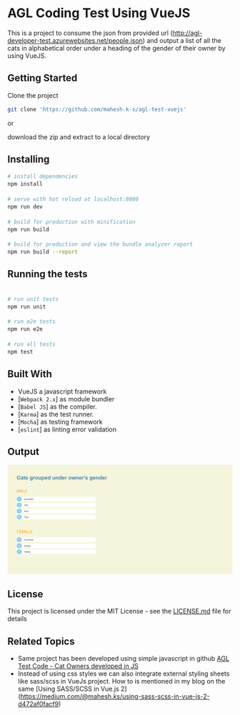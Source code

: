 # AGL Coding Test Using VueJS

This is a project to consume the json from provided url (http://agl-developer-test.azurewebsites.net/people.json) and output a list of all the cats in alphabetical order under a heading of the gender of their owner by using VueJS.

## Getting Started

Clone the project 
```bash
git clone 'https://github.com/mahesh-k-s/agl-test-vuejs'
```
or

download the zip and extract to a local directory

## Installing

``` bash
# install dependencies
npm install

# serve with hot reload at localhost:8080
npm run dev

# build for production with minification
npm run build

# build for production and view the bundle analyzer report
npm run build --report

```

## Running the tests
```bash

# run unit tests
npm run unit

# run e2e tests
npm run e2e

# run all tests
npm test
```

## Built With

- VueJS a javascript framework
- [`Webpack 2.x`] as module bundler
- [`Babel JS`] as the compiler.
- [`Karma`] as the test runner.
- [`Mocha`] as testing framework
- [`eslint`] as linting error validation

## Output

![alt tag](https://github.com/mahesh-k-s/agl-test-vuejs/blob/master/src/assets/output-screenshot.png)

## License

This project is licensed under the MIT License - see the [LICENSE.md](LICENSE.md) file for details

## Related Topics

* Same project has been developed using simple javascript in github [AGL Test Code - Cat Owners developed in JS](https://github.com/mahesh-k-s/agl-test)
* Instead of using css styles we can also integrate external styling sheets like sass/scss in VueJs project. How to is mentioned in my blog on the same [Using SASS/SCSS in Vue.js 2] (https://medium.com/@mahesh.ks/using-sass-scss-in-vue-js-2-d472af0facf9)
